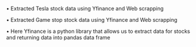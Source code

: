 
•	Extracted Tesla stock data using Yfinance and Web scrapping


•	Extracted Game stop stock data using Yfinance and Web scrapping


•	Here Yfinance is a python library that allows us to extract data for stocks and returning data into pandas data frame



